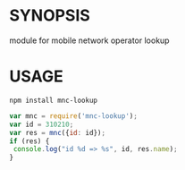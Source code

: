# SYNOPSIS
module for mobile network operator lookup

# USAGE
```shell
npm install mnc-lookup
```

```javascript
var mnc = require('mnc-lookup');
var id = 310210;
var res = mnc({id: id});
if (res) {
 console.log("id %d => %s", id, res.name);
}
```
